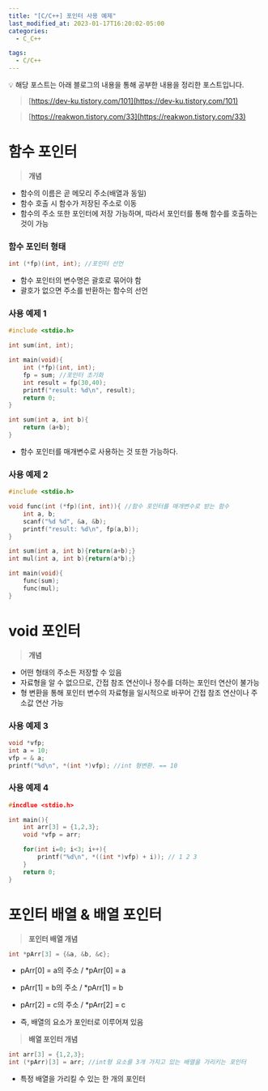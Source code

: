 ```yaml
---
title: "[C/C++] 포인터 사용 예제"
last_modified_at: 2023-01-17T16:20:02-05:00
categories:
  - C_C++

tags:
  - C/C++
---
```


<aside>
💡 해당 포스트는 아래 블로그의 내용을 통해 공부한 내용을 정리한 포스트입니다.

</aside>

>[https://dev-ku.tistory.com/101](https://dev-ku.tistory.com/101)

>[https://reakwon.tistory.com/33](https://reakwon.tistory.com/33)

# 함수 포인터

> **개념**
> 
- 함수의 이름은 곧 메모리 주소(배열과 동일)
- 함수 호출 시 함수가 저장된 주소로 이동
- 함수의 주소 또한 포인터에 저장 가능하며, 따라서 포인터를 통해 함수를 호출하는 것이 가능

### 함수 포인터 형태

```c
int (*fp)(int, int); //포인터 선언
```

- 함수 포인터의 변수명은 괄호로 묶어야 함
- 괄호가 없으면 주소를 반환하는 함수의 선언

### 사용 예제 1

```c
#include <stdio.h>

int sum(int, int);

int main(void){
	int (*fp)(int, int);
	fp = sum; //포인터 초기화
	int result = fp(30,40);
	printf("result: %d\n", result);
	return 0;
}

int sum(int a, int b){
	return (a+b);
}
```

- 함수 포인터를 매개변수로 사용하는 것 또한 가능하다.

### 사용 예제 2

```c
#include <stdio.h>

void func(int (*fp)(int, int)){ //함수 포인터를 매개변수로 받는 함수
	int a, b;
	scanf("%d %d", &a, &b);
	printf("result: %d\n", fp(a,b));
}

int sum(int a, int b){return(a+b);}
int mul(int a, int b){return(a*b);}

int main(void){
	func(sum);
	func(mul);
}
```

# void 포인터

> **개념**
> 
- 어떤 형태의 주소든 저장할 수 있음
- 자료형을 알 수 없으므로, 간접 참조 연산이나 정수를 더하는 포인터 연산이 불가능
- 형 변환을 통해 포인터 변수의 자료형을 일시적으로 바꾸어 간접 참조 연산이나 주소값 연산 가능

### 사용 예제 3

```cpp
void *vfp;
int a = 10;
vfp = & a;
printf("%d\n", *(int *)vfp); //int 형변환. == 10
```

### 사용 예제 4

```cpp
#incdlue <stdio.h>

int main(){
	int arr[3] = {1,2,3};
	void *vfp = arr;

	for(int i=0; i<3; i++){
		printf("%d\n", *((int *)vfp) + i)); // 1 2 3
	}
	return 0;
}
```

# 포인터 배열 & 배열 포인터

> **포인터 배열 개념**
> 

```cpp
int *pArr[3] = {&a, &b, &c};
```

- pArr[0] = a의 주소 / *pArr[0] = a
- pArr[1] = b의 주소 / *pArr[1] = b
- pArr[2] = c의 주소 / *pArr[2] = c

- 즉, 배열의 요소가 포인터로 이루어져 있음

> **배열 포인터 개념**
> 

```cpp
int arr[3] = {1,2,3};
int (*pArr)[3] = arr; //int형 요소를 3개 가지고 있는 배열을 가리키는 포인터
```

- 특정 배열을 가리킬 수 있는 한 개의 포인터